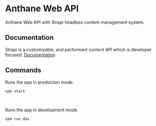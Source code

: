# Anthane Web API

Anthane Web API with Strapi headless content management system.

## Documentation

Strapi is a customizable, and performant content API which is developer focused. [Documentation](https://docs.strapi.io/developer-docs/latest/getting-started/introduction.html)

## Commands

Runs the app in production mode.

```bash
npm start
```

<br>

Runs the app in development mode.

```bash
npm run dev
```
